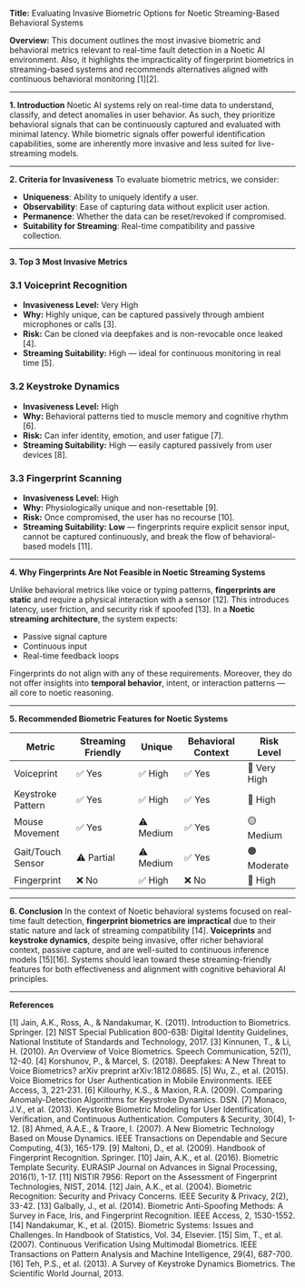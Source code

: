 **Title:** Evaluating Invasive Biometric Options for Noetic Streaming-Based Behavioral Systems

**Overview:**
This document outlines the most invasive biometric and behavioral metrics relevant to real-time fault detection in a Noetic AI environment. Also, it highlights the impracticality of fingerprint biometrics in streaming-based systems and recommends alternatives aligned with continuous behavioral monitoring [1][2].

---

**1. Introduction**
Noetic AI systems rely on real-time data to understand, classify, and detect anomalies in user behavior. As such, they prioritize behavioral signals that can be continuously captured and evaluated with minimal latency. While biometric signals offer powerful identification capabilities, some are inherently more invasive and less suited for live-streaming models.

---

**2. Criteria for Invasiveness**
To evaluate biometric metrics, we consider:

- **Uniqueness**: Ability to uniquely identify a user.
- **Observability**: Ease of capturing data without explicit user action.
- **Permanence**: Whether the data can be reset/revoked if compromised.
- **Suitability for Streaming**: Real-time compatibility and passive collection.

---

**3. Top 3 Most Invasive Metrics**

### 3.1 Voiceprint Recognition
- **Invasiveness Level:** Very High
- **Why:** Highly unique, can be captured passively through ambient microphones or calls [3].
- **Risk:** Can be cloned via deepfakes and is non-revocable once leaked [4].
- **Streaming Suitability:** High — ideal for continuous monitoring in real time [5].

### 3.2 Keystroke Dynamics
- **Invasiveness Level:** High
- **Why:** Behavioral patterns tied to muscle memory and cognitive rhythm [6].
- **Risk:** Can infer identity, emotion, and user fatigue [7].
- **Streaming Suitability:** High — easily captured passively from user devices [8].

### 3.3 Fingerprint Scanning
- **Invasiveness Level:** High
- **Why:** Physiologically unique and non-resettable [9].
- **Risk:** Once compromised, the user has no recourse [10].
- **Streaming Suitability:** **Low** — fingerprints require explicit sensor input, cannot be captured continuously, and break the flow of behavioral-based models [11].

---

**4. Why Fingerprints Are Not Feasible in Noetic Streaming Systems**

Unlike behavioral metrics like voice or typing patterns, **fingerprints are static** and require a physical interaction with a sensor [12]. This introduces latency, user friction, and security risk if spoofed [13]. In a **Noetic streaming architecture**, the system expects:

- Passive signal capture
- Continuous input
- Real-time feedback loops

Fingerprints do not align with any of these requirements. Moreover, they do not offer insights into **temporal behavior**, intent, or interaction patterns — all core to noetic reasoning.

---

**5. Recommended Biometric Features for Noetic Systems**

| Metric             | Streaming Friendly | Unique | Behavioral Context | Risk Level |
|--------------------|--------------------|--------|---------------------|------------|
| Voiceprint         | ✅ Yes              | ✅ High | ✅ Yes               | 🔴 Very High |
| Keystroke Pattern  | ✅ Yes              | ✅ High | ✅ Yes               | 🔴 High     |
| Mouse Movement     | ✅ Yes              | ⚠️ Medium | ✅ Yes               | 🟡 Medium   |
| Gait/Touch Sensor  | ⚠️ Partial          | ⚠️ Medium | ✅ Yes               | 🟠 Moderate |
| Fingerprint        | ❌ No               | ✅ High | ❌ No                | 🔴 High     |

---

**6. Conclusion**
In the context of Noetic behavioral systems focused on real-time fault detection, **fingerprint biometrics are impractical** due to their static nature and lack of streaming compatibility [14]. **Voiceprints** and **keystroke dynamics**, despite being invasive, offer richer behavioral context, passive capture, and are well-suited to continuous inference models [15][16]. Systems should lean toward these streaming-friendly features for both effectiveness and alignment with cognitive behavioral AI principles.

---

**References**

[1] Jain, A.K., Ross, A., & Nandakumar, K. (2011). Introduction to Biometrics. Springer.
[2] NIST Special Publication 800-63B: Digital Identity Guidelines, National Institute of Standards and Technology, 2017.
[3] Kinnunen, T., & Li, H. (2010). An Overview of Voice Biometrics. Speech Communication, 52(1), 12-40.
[4] Korshunov, P., & Marcel, S. (2018). Deepfakes: A New Threat to Voice Biometrics? arXiv preprint arXiv:1812.08685.
[5] Wu, Z., et al. (2015). Voice Biometrics for User Authentication in Mobile Environments. IEEE Access, 3, 221-231.
[6] Killourhy, K.S., & Maxion, R.A. (2009). Comparing Anomaly-Detection Algorithms for Keystroke Dynamics. DSN.
[7] Monaco, J.V., et al. (2013). Keystroke Biometric Modeling for User Identification, Verification, and Continuous Authentication. Computers & Security, 30(4), 1-12.
[8] Ahmed, A.A.E., & Traore, I. (2007). A New Biometric Technology Based on Mouse Dynamics. IEEE Transactions on Dependable and Secure Computing, 4(3), 165-179.
[9] Maltoni, D., et al. (2009). Handbook of Fingerprint Recognition. Springer.
[10] Jain, A.K., et al. (2016). Biometric Template Security. EURASIP Journal on Advances in Signal Processing, 2016(1), 1-17.
[11] NISTIR 7956: Report on the Assessment of Fingerprint Technologies, NIST, 2014.
[12] Jain, A.K., et al. (2004). Biometric Recognition: Security and Privacy Concerns. IEEE Security & Privacy, 2(2), 33-42.
[13] Galbally, J., et al. (2014). Biometric Anti-Spoofing Methods: A Survey in Face, Iris, and Fingerprint Recognition. IEEE Access, 2, 1530-1552.
[14] Nandakumar, K., et al. (2015). Biometric Systems: Issues and Challenges. In Handbook of Statistics, Vol. 34, Elsevier.
[15] Sim, T., et al. (2007). Continuous Verification Using Multimodal Biometrics. IEEE Transactions on Pattern Analysis and Machine Intelligence, 29(4), 687-700.
[16] Teh, P.S., et al. (2013). A Survey of Keystroke Dynamics Biometrics. The Scientific World Journal, 2013.

